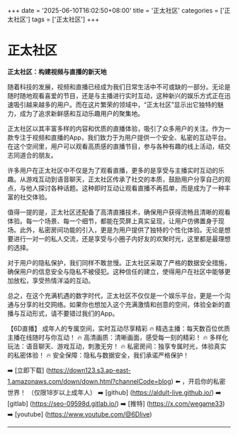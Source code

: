 +++
date = '2025-06-10T16:02:50+08:00'
title = '正太社区'
categories = ['正太社区']
tags = ['正太社区']
+++

# 正太社区

**正太社区：构建视频与直播的新天地**

随着科技的发展，视频和直播已经成为我们日常生活中不可或缺的一部分。无论是随时随地观看喜爱的节目，还是与主播进行实时互动，这种新兴的娱乐方式正在迅速吸引越来越多的用户。而在这片繁荣的领域中，“正太社区”显示出它独特的魅力，成为了追求新鲜感和互动乐趣用户的聚集地。

正太社区以其丰富多样的内容和优质的直播体验，吸引了众多用户的关注。作为一款专注于视频和直播的App，我们致力于为用户提供一个安全、私密的互动平台。在这个空间里，用户可以观看高质感的直播节目，参与各种有趣的线上活动，结交志同道合的朋友。

许多用户在正太社区中不仅是为了观看直播，更多的是享受与主播实时互动的乐趣。从游戏互动到语音聊天，正太社区传承了社交的本质，鼓励用户分享自己的观点，与他人探讨各种话题。这种即时互动让观看直播不再孤单，而是成为了一种丰富的社交体验。

值得一提的是，正太社区还配备了高清直播技术，确保用户获得流畅且清晰的观看体验。每一个场景、每一个细节，都能在荧屏上真实呈现，让用户仿佛置身于现场。此外，私密房间功能的引入，更是为用户提供了独特的个性化体验。无论是想要进行一对一的私人交流，还是享受与小圈子内好友的欢聚时光，这里都是最理想的选择。

对于用户的隐私保护，我们同样不敢怠慢。正太社区采取了严格的数据安全措施，确保用户的信息安全与隐私不被侵犯。这种信任的建立，使得用户在社区中能够更加放松，享受热情洋溢的互动。

总之，在这个充满机遇的数字时代，正太社区不仅仅是一个娱乐平台，更是一个沟通与分享的社交网络。如果你也想加入这个充满激情和创意的空间，体验全新的直播与互动形式，请不要错过我们的App。

【6D直播】
成年人的专属空间，实时互动尽享精彩
🔥 精选主播：每天数百位优质主播在线随时与你互动！
🔥 高清画质：清晰画面，感受每一刻的精彩！
🔥 多样化玩法：语音聊天、游戏互动，刺激无穷！
🔥 私密房间：独享专属时光，体验真实的私密体验！
🔥 安全保障：隐私与数据安全，我们承诺严格保护！

➡️ [立即下载] (https://down123.s3.ap-east-1.amazonaws.com/down/down.html?channelCode=blog) ⬅️ ，开启你的私密世界！
（仅限18岁以上成年人）
➡️ [github] (https://aldult-live.github.io/)
➡️ [gitlab] (https://seo-09598d.gitlab.io/)
➡️ [推特] (https://x.com/wegame33)
➡️ [youtube] (https://www.youtube.com/@6Dlive)

---
